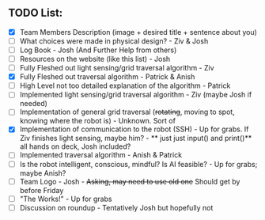 ## TODO List:

- [x] Team Members Description (image + desired title + sentence about you)
- [ ] What choices were made in physical design? - Ziv & Josh
- [ ] Log Book - Josh (And Further Help from others)
- [ ] Resources on the website (like this list) - Josh
- [ ] Fully Fleshed out light sensing/grid traversal algorithm - Ziv
- [x] Fully Fleshed out traversal algorithm - Patrick & Anish
- [ ] High Level not too detailed explanation of the algorithm - Patrick
- [ ] Implemented light sensing/grid traversal algorithm - Ziv (maybe Josh if needed)
- [ ] Implementation of general grid traversal (~~rotating~~, moving to spot, knowing where the robot is) - Unknown.
  Sort of
- [x] Implementation of communication to the robot (SSH) - Up for grabs. If Ziv finishes light sensing, maybe him? - **
  just just input() and print()**
  all hands on deck, Josh included?
- [ ] Implemented traversal algorithm - Anish & Patrick
- [ ] Is the robot intelligent, conscious, mindful? Is AI feasible? - Up for grabs; maybe Anish?
- [ ] Team Logo - Josh - ~~Asking, may need to use old one~~ Should get by before Friday
- [ ] "The Works!" - Up for grabs
- [ ] Discussion on roundup - Tentatively Josh but hopefully not